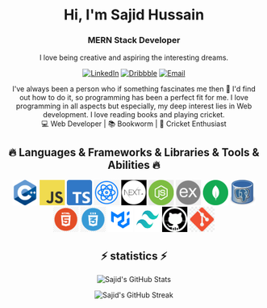  <div align="center">

# Hi, I'm Sajid Hussain

### MERN Stack Developer

I love being creative and aspiring the interesting dreams.

[![LinkedIn](https://img.shields.io/badge/LinkedIn-Connect-blue?style=for-the-badge&logo=linkedin)](https://www.linkedin.com/in/sajidhussain71/)
[![Dribbble](https://img.shields.io/badge/Dribbble-Portfolio-orange?style=for-the-badge&logo=dribbble)](https://dribbble.com/Sajidhussain1234)
[![Email](https://img.shields.io/badge/Email-Contact-brightgreen?style=for-the-badge&logo=gmail)](mailto:sajidmcsbwn@gmail.com)

I've always been a person who if something fascinates me then 🔎 I'd find out how to do it, so programming has been a perfect fit for me. I love programming in all aspects but especially, my deep interest lies in Web development. I love reading books and playing cricket.  
 💻 Web Developer | 📚 Bookworm | 🏏 Cricket Enthusiast

## 🔥 Languages & Frameworks & Libraries & Tools & Abilities 🔥

<!-- C++ Logo -->
<img src="./images/c++.png" alt="C++ Logo" width="50" height="50">
<!-- JS Logo -->
<img src="./images/js.png" alt="JS Logo" width="50" height="50">
<!-- TS Logo -->
<img src="./images/ts.png" alt="TS Logo" width="50" height="50">
<!-- Reactjs Logo -->
<img src="./images/react.png" alt="React Logo" width="50" height="50">
<!-- Nextjs Logo -->
<img src="./images/next.png" alt="Next.js Logo" width="50" height="50">
<!-- Nodejs Logo -->
<img src="./images/node.png" alt="node.js Logo" width="50" height="50">
<!-- Express Logo -->
<img src="./images/express.png" alt="express Logo" width="50" height="50">
<!-- Mongodb Logo -->
<img src="./images/mongodb.png" alt="mongodb Logo" width="50" height="50">
<!-- Postgree db Logo -->
<img src="./images/postgree.jpeg" alt="postgree Logo" width="50" height="50">

<!-- Html Logo -->
<img src="./images/html.png" alt="html Logo" width="50" height="50">
<!-- Css Logo -->
<img src="./images/css.png" alt="css Logo" width="50" height="50">
<!-- Material-UI Logo -->
<img src="./images/mui.png" alt="Material-UI Logo" width="50" height="50">
<!-- Tailwindcss Logo -->
<img src="./images/tailwindcss-logo.jpeg" alt="Tailwindcss Logo" width="50" height="50">

<!-- Git Logo -->
<img src="./images/git.png" alt="git Logo" width="50" height="50">
<!-- GitHub Logo -->
<img src="./images/github.jpeg" alt="github Logo" width="50" height="50">

<!-- Add more logos as needed -->

## ⚡ statistics ⚡</h2>

![Sajid's GitHub Stats](https://github-readme-stats.vercel.app/api?username=Sajidhussain1234&hide=issues&show_icons=true&bg_color=1d1f21&text_color=ffffff&icon_color=58a6ff&title_color=ffffff&border_color=58a6ff&line_height=24&hide_border=true)

![Sajid's GitHub Streak](https://github-readme-streak-stats.herokuapp.com/?user=sajidhussain1234&background=1d1f21&currStreakLabel=ffffff&sideNums=ffffff&currStreakNum=ffffff&dates=58a6ff&fire=ffffff&ring=ffffff&currStreakLabel=ffffff&sideLabels=ffffff&sideNums=ffffff&currStreakNum=ffffff&dates=58a6ff&stroke=58a6ff)

</div>
